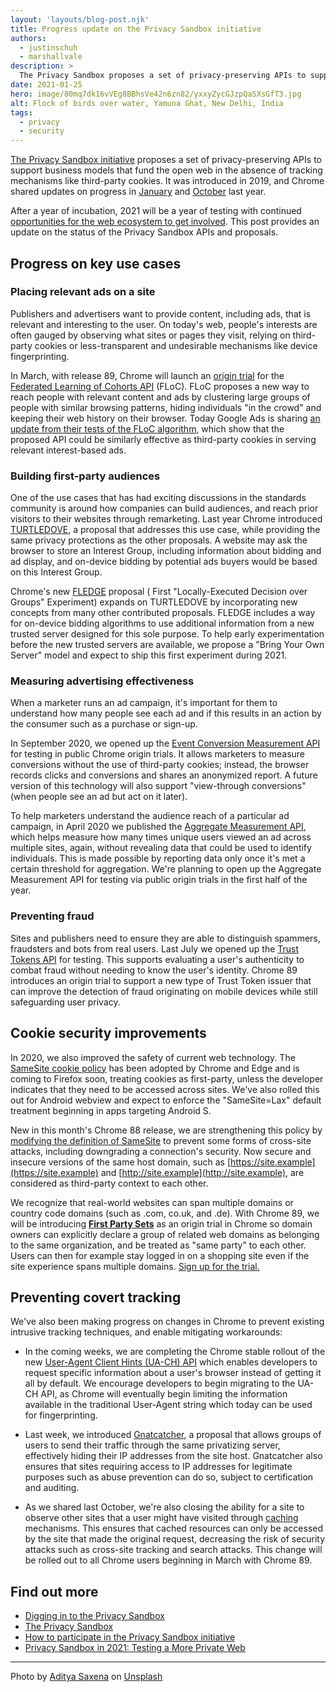 ```yaml
---
layout: 'layouts/blog-post.njk'
title: Progress update on the Privacy Sandbox initiative
authors:
  - justinschuh
  - marshallvale
description: >
  The Privacy Sandbox proposes a set of privacy-preserving APIs to support business models that fund the open web in the absence of tracking mechanisms like third-party cookies. This post provides an update on the status of the APIs and proposals.
date: 2021-01-25
hero: image/80mq7dk16vVEg8BBhsVe42n6zn82/yxxyZycGJzpQaSXsGfT3.jpg
alt: Flock of birds over water, Yamuna Ghat, New Delhi, India
tags:
  - privacy
  - security
---
```


[The Privacy Sandbox initiative](https://web.dev/articles/digging-into-the-privacy-sandbox) proposes a set
of privacy-preserving APIs to support business models that fund the open web in the absence of
tracking mechanisms like third-party cookies. It was introduced in 2019, and Chrome shared updates
on progress in [January](https://blog.chromium.org/2020/01/building-more-private-web-path-towards.html)
and [October](https://blog.chromium.org/2020/10/progress-on-privacy-sandbox-and.html) last year.

After a year of incubation, 2021 will be a year of testing with continued [opportunities for the web
ecosystem to get involved](/blog/privacy-sandbox-participate). This post
provides an update on the status of the Privacy Sandbox APIs and proposals.

## Progress on key use cases

### Placing relevant ads on a site

Publishers and advertisers want to provide content, including ads, that is relevant and interesting
to the user. On today's web, people's interests are often gauged by observing what sites or pages
they visit, relying on third-party cookies or less-transparent and undesirable mechanisms like
device fingerprinting.

In March, with release 89, Chrome will launch an [origin trial](/docs/web-platform/origin-trials/) for
the [Federated Learning of Cohorts API](https://github.com/WICG/floc) (FLoC). FLoC proposes a new way
to reach people with relevant content and ads by clustering large groups of people with similar
browsing patterns, hiding individuals "in the crowd" and keeping their web history on their browser.
Today Google Ads is sharing [an update from their tests of the FLoC algorithm](https://blog.google/products/ads-commerce/2021-01-privacy-sandbox),
which show that the proposed API could be similarly effective as third-party  cookies in serving
relevant interest-based ads.

### Building first-party audiences

One of the use cases that has had exciting discussions in the standards community is around how
companies can build audiences, and reach prior visitors to their websites through remarketing. Last
year Chrome introduced [TURTLEDOVE](https://github.com/WICG/turtledove), a proposal that
addresses this use case, while providing the same privacy protections as the other proposals. A
website may ask the browser to store an Interest Group, including information about bidding and ad
display, and on-device bidding by potential ads buyers would be based on this Interest Group.

Chrome's new [FLEDGE](https://github.com/WICG/turtledove/blob/master/FLEDGE.md) proposal ( First
"Locally-Executed Decision over Groups" Experiment) expands on TURTLEDOVE by incorporating new
concepts from many other contributed proposals. FLEDGE includes a way for on-device bidding
algorithms to use additional information from a new trusted server designed for this sole purpose.
To help early experimentation before the new trusted servers are available, we propose a "Bring Your
Own Server" model and expect to ship this first experiment during 2021.

### Measuring advertising effectiveness

When a marketer runs an ad campaign, it's important for them to understand how many people see each
ad and if this results in an action by the consumer such as a purchase or sign-up.

In September 2020, we opened up the [Event Conversion Measurement
API](/docs/privacy-sandbox/attribution-reporting/) for testing in public Chrome origin trials. It
allows marketers to measure conversions without the use of third-party cookies; instead, the browser
records clicks and conversions and shares an anonymized report. A future version of this technology
will also support "view-through conversions" (when people see an ad but act on it later).

To help marketers understand the audience reach of a particular ad campaign, in April 2020 we
published the [Aggregate Measurement API](https://github.com/csharrison/aggregate-reporting-api),
which helps measure how many times unique users viewed an ad across multiple sites, again, without
revealing data that could be used to identify individuals. This is made possible by reporting data
only once it's met a certain threshold for aggregation. We're planning to open up the Aggregate
Measurement API for testing via public origin trials in the first half of the year.

### Preventing fraud

Sites and publishers need to ensure they are able to distinguish spammers, fraudsters and bots from
real users. Last July we opened up the [Trust Tokens API](https://web.dev/articles/trust-tokens) for
testing. This supports evaluating a user's authenticity to combat fraud without needing to know the
user's identity. Chrome 89 introduces an origin trial to support a new type of Trust Token issuer
that can improve the detection of fraud originating on mobile devices while still safeguarding user
privacy.

## Cookie security improvements

In 2020, we also improved the safety of current web technology. The [SameSite cookie policy](https://web.dev/articles/samesite-cookies-explained) has been adopted by Chrome and Edge and is coming to Firefox soon,
treating cookies as first-party, unless the developer indicates that they need to be accessed across
sites. We've also rolled this out for Android webview and expect to enforce the "SameSite=Lax"
default treatment beginning in apps targeting Android S.

New in this month's Chrome 88 release, we are strengthening this policy by [modifying the definition
of SameSite](https://web.dev/articles/schemeful-samesite) to prevent some forms of cross-site attacks,
including downgrading a connection's security. Now secure and insecure versions of the same host
domain, such as [https://site.example](https://site.example) and
[http://site.example](http://site.example), are considered as third-party context to each other.

We recognize that real-world websites can span multiple domains or country code domains (such as
.com, co.uk, and .de). With Chrome 89, we will be introducing **[First Party
Sets](https://github.com/privacycg/first-party-sets)** as an origin trial in Chrome so domain owners
can explicitly declare a group of related web domains as belonging to the same organization, and be
treated as "same party" to each other. Users can then for example stay logged in on a shopping site
even if the site experience spans multiple domains. [Sign up for the trial.
](https://www.chromium.org/updates/first-party-sets)

## Preventing covert tracking

We've also been making progress on changes in Chrome to prevent existing intrusive tracking
techniques, and enable mitigating workarounds:

+   In the coming weeks, we are completing the Chrome stable rollout of the new [User-Agent
    Client Hints (UA-CH) API](https://web.dev/articles/user-agent-client-hints) which enables developers
    to request specific information about a user's browser instead of getting it all by default. We
    encourage developers to begin migrating to the UA-CH API, as Chrome will eventually begin
    limiting the information available in the traditional User-Agent string which today can be used
    for fingerprinting.

+   Last week, we introduced [Gnatcatcher](https://github.com/bslassey/ip-blindness), a
    proposal that allows groups of users to send their traffic through the same privatizing server,
    effectively hiding their IP addresses from the site host. Gnatcatcher also ensures that sites
    requiring access to IP addresses for legitimate purposes such as abuse prevention can do so,
    subject to certification and auditing.

+   As we shared last October, we're also closing the ability for a site to observe other
    sites that a user might have visited through
    [caching](https://developers.google.com/web/updates/2020/10/http-cache-partitioning)
    mechanisms. This ensures that cached resources can only be accessed by the site that made the
    original request, decreasing the risk of security attacks such as cross-site tracking and
    search attacks. This change will be rolled out to all Chrome users beginning in March with
    Chrome 89.

## Find out more

* [Digging in to the Privacy Sandbox](https://web.dev/articles/digging-into-the-privacy-sandbox)
* [The Privacy Sandbox](https://www.chromium.org/Home/chromium-privacy/privacy-sandbox)
* [How to participate in the Privacy Sandbox initiative](/blog/privacy-sandbox-participate/)
* [Privacy Sandbox in 2021: Testing a More Private Web](https://blog.chromium.org/)

---

<p>Photo by <a href="https://unsplash.com/@adityaries?utm_source=unsplash&amp;utm_medium=referral&amp;utm_content=creditCopyText">Aditya Saxena</a> on <a href="https://unsplash.com/?utm_source=unsplash&amp;utm_medium=referral&amp;utm_content=creditCopyText">Unsplash</a></p>

